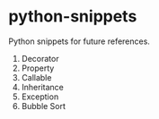# python-snippets
Python snippets for future references.

1. Decorator
2. Property
3. Callable
4. Inheritance
5. Exception
6. Bubble Sort